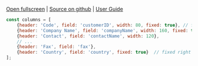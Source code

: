
[Open fullscreen](/test/columns/fixed/) | [Source on github](https://github.com/activewidgets/examples/tree/master/shared/columns/fixed.js) | [User Guide](https://docs.activewidgets.com/guide/scrolling/fixed/)

```js
const columns = [
    {header: 'Code', field: 'customerID', width: 80, fixed: true}, // fixed left
    {header: 'Company Name', field: 'companyName', width: 160, fixed: true}, // fixed left
    {header: 'Contact', field: 'contactName', width: 120},
    // ...
    {header: 'Fax', field: 'fax'},
    {header: 'Country', field: 'country', fixed: true}  // fixed right
];
```